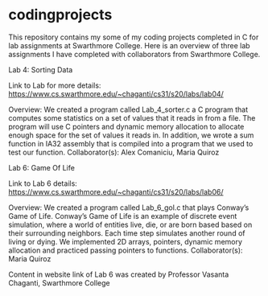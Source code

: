 # codingprojects
This repository contains my some of my coding projects completed in C for lab assignments at Swarthmore College. Here is an overview of three lab assignments I have
completed with collaborators from Swarthmore College. 


Lab 4: Sorting Data

Link to Lab for more details: https://www.cs.swarthmore.edu/~chaganti/cs31/s20/labs/lab04/

Overview: We created a program called Lab_4_sorter.c a C program that computes some statistics on a set of values that it 
reads in from a file. The program will use C pointers and dynamic memory allocation to allocate enough space for the set of 
values it reads in. In addition, we wrote a sum function in IA32 assembly that is compiled into a program that 
we used to test our function.
Collaborator(s): Alex Comaniciu, Maria Quiroz



Lab 6: Game Of Life

Link to Lab 6 details: https://www.cs.swarthmore.edu/~chaganti/cs31/s20/labs/lab06/

Overview: We created a program called Lab_6_gol.c that plays Conway’s Game of Life. 
Conway’s Game of Life is an example of discrete event simulation, where a world of entities live, die, or are born based based on their surrounding neighbors. 
Each time step simulates another round of living or dying. We implemented 2D arrays, pointers, dynamic memory 
allocation and practiced passing pointers to functions. 
Collaborator(s): Maria Quiroz

Content in website link of Lab 6 was created by Professor Vasanta Chaganti, Swarthmore College
